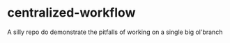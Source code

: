 # centralized-workflow
A silly repo do demonstrate the pitfalls of working on a single big ol'branch
